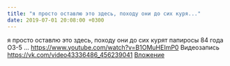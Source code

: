 ```yaml
---
title: "я просто оставлю это здесь, походу они до сих куря..."
date: 2019-07-01 20:08:00 +0300
---
```


я просто оставлю это здесь, походу они до сих курят папиросы 84 года ОЗ-5 ... https://www.youtube.com/watch?v=B1OMuHEImP0
Видеозапись
<a class="vk-attach" href="https://vk.com/video43336486_456239041">https://vk.com/video43336486_456239041</a>
<a class="vk-attach" href="https://vk.com/video43336486_456239041">Вложение</a>
